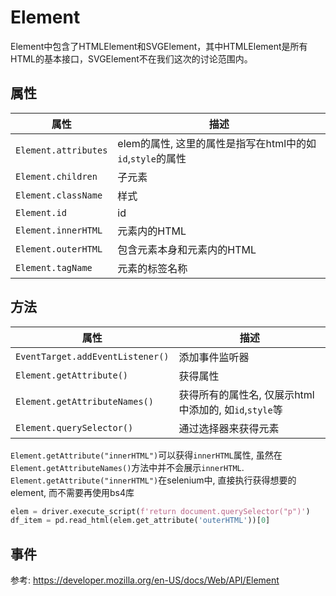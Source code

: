 # Element

Element中包含了HTMLElement和SVGElement，其中HTMLElement是所有HTML的基本接口，SVGElement不在我们这次的讨论范围内。


## 属性
属性|描述
--|--
`Element.attributes`|elem的属性, 这里的属性是指写在html中的如`id`,`style`的属性
`Element.children`|子元素
`Element.className`|样式
`Element.id`|id
`Element.innerHTML`|元素内的HTML
`Element.outerHTML`|包含元素本身和元素内的HTML
`Element.tagName`|元素的标签名称

## 方法

属性|描述
--|--
`EventTarget.addEventListener()`|添加事件监听器
`Element.getAttribute()`|获得属性
`Element.getAttributeNames()`|获得所有的属性名, 仅展示html中添加的, 如`id`,`style`等
`Element.querySelector()`|通过选择器来获得元素


`Element.getAttribute("innerHTML")`可以获得`innerHTML`属性, 虽然在`Element.getAttributeNames()`方法中并不会展示`innerHTML`.
`Element.getAttribute("innerHTML")`在selenium中, 直接执行获得想要的element, 而不需要再使用bs4库

```python
elem = driver.execute_script(f'return document.querySelector("p")')
df_item = pd.read_html(elem.get_attribute('outerHTML'))[0]
```


## 事件





参考:
https://developer.mozilla.org/en-US/docs/Web/API/Element